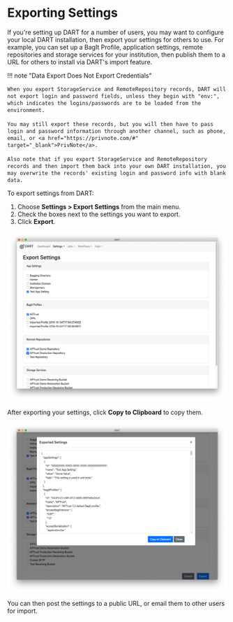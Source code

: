 # Exporting Settings

If you're setting up DART for a number of users, you may want to configure your local DART installation, then export your settings for others to use. For example, you can set up a BagIt Profile, application settings, remote repositories and storage services for your institution, then publish them to a URL for others to install via DART's import feature.

!!! note "Data Export Does Not Export Credentials"

    When you export StorageService and RemoteRepository records, DART will not export login and password fields, unless they begin with "env:", which indicates the logins/passwords are to be loaded from the environment.

    You may still export these records, but you will then have to pass login and password information through another channel, such as phone, email, or <a href="https://privnote.com/#" target="_blank">PrivNote</a>.

    Also note that if you export StorageService and RemoteRepository records and then import them back into your own DART installation, you may overwrite the records' existing login and password info with blank data.

To export settings from DART:

1. Choose __Settings > Export Settings__ from the main menu.
2. Check the boxes next to the settings you want to export.
3. Click __Export__.

![Choose settings to export](../../img/settings/export/choose.png)

After exporting your settings, click __Copy to Clipboard__ to copy them.

![Exported settings](../../img/settings/export/exported.png)

You can then post the settings to a public URL, or email them to other users for import.
